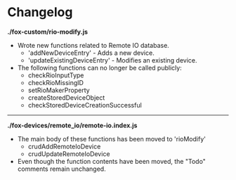 # Changelog

**./fox-custom/rio-modify.js**
* Wrote new functions related to Remote IO database.
	* 'addNewDeviceEntry' - Adds a new device.
	* 'updateExistingDeviceEntry' - Modifies an existing device.
* The following functions can no longer be called publicly:
	* checkRioInputType
	* checkRioMissingID
	* setRioMakerProperty
	* createStoredDeviceObject
	* checkStoredDeviceCreationSuccessful

---

**./fox-devices/remote_io/remote-io.index.js**
* The main body of these functions has been moved to 'rioModify'
	* crudAddRemoteIoDevice
	* crudUpdateRemoteIoDevice
* Even though the function contents have been moved, the "Todo" comments remain unchanged.
